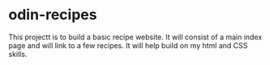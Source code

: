 # odin-recipes
This projectt is to build a basic recipe website. It will consist of a main index page and will link to a few recipes. It will help build on my html and CSS skills. 

